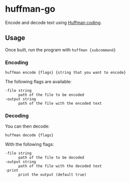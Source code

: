 # huffman-go

Encode and decode text using [Huffman coding](https://en.wikipedia.org/wiki/Huffman_coding).

## Usage

Once built, run the program with `huffman {subcommand}` 

### Encoding

```
huffman encode {flags} {string that you want to encode}
```

The following flags are available:

```
-file string
      path of the file to be encoded
-output string
      path of the file with the encoded text
```

### Decoding

You can then decode:

```
huffman decode {flags}
```

With the following flags:

```
-file string
      path of the file to be decoded
-output string
      path of the file with the decoded text
-print
      print the output (default true)
```
